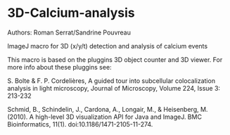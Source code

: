 # 3D-Calcium-analysis
Authors: Roman Serrat/Sandrine Pouvreau

ImageJ macro for 3D (x/y/t) detection and analysis of calcium events

This macro is based on the pluggins 3D object counter and 3D viewer. For more info about these pluggins see:

S. Bolte & F. P. Cordelières, A guided tour into subcellular colocalization analysis in light microscopy, Journal of Microscopy, Volume 224, Issue 3: 213-232

Schmid, B., Schindelin, J., Cardona, A., Longair, M., & Heisenberg, M. (2010). A high-level 3D visualization API for Java and ImageJ. BMC Bioinformatics, 11(1). doi:10.1186/1471-2105-11-274.
